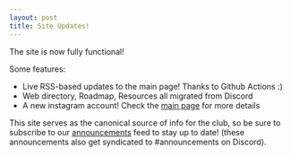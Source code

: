 ```yaml
---
layout: post
title: Site Updates!
---
```


The site is now fully functional!

Some features:
- Live RSS-based updates to the main page! Thanks to Github Actions :)
- Web directory, Roadmap, Resources all migrated from Discord
- A new instagram account! Check the [main page](/) for more details

This site serves as the canonical source of info for the club, so be sure to subscribe to our [announcements](/announcements.atom) feed to stay up to date! (these announcements also get syndicated to #announcements on Discord).